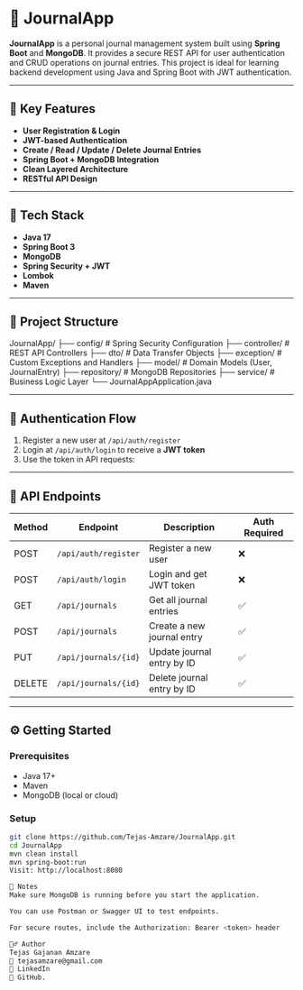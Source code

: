 # 📓 JournalApp

**JournalApp** is a personal journal management system built using **Spring Boot** and **MongoDB**. It provides a secure REST API for user authentication and CRUD operations on journal entries. This project is ideal for learning backend development using Java and Spring Boot with JWT authentication.

---

## 🚀 Key Features

- **User Registration & Login**
- **JWT-based Authentication**
- **Create / Read / Update / Delete Journal Entries**
- **Spring Boot + MongoDB Integration**
- **Clean Layered Architecture**
- **RESTful API Design**

---

## 🧰 Tech Stack

- **Java 17**
- **Spring Boot 3**
- **MongoDB**
- **Spring Security + JWT**
- **Lombok**
- **Maven**

---

## 📁 Project Structure

JournalApp/
├── config/ # Spring Security Configuration
├── controller/ # REST API Controllers
├── dto/ # Data Transfer Objects
├── exception/ # Custom Exceptions and Handlers
├── model/ # Domain Models (User, JournalEntry)
├── repository/ # MongoDB Repositories
├── service/ # Business Logic Layer
└── JournalAppApplication.java


---

## 🔐 Authentication Flow

1. Register a new user at `/api/auth/register`
2. Login at `/api/auth/login` to receive a **JWT token**
3. Use the token in API requests:


---

## 🔄 API Endpoints

| Method | Endpoint              | Description                    | Auth Required |
|--------|------------------------|--------------------------------|----------------|
| POST   | `/api/auth/register`   | Register a new user            | ❌             |
| POST   | `/api/auth/login`      | Login and get JWT token        | ❌             |
| GET    | `/api/journals`        | Get all journal entries        | ✅             |
| POST   | `/api/journals`        | Create a new journal entry     | ✅             |
| PUT    | `/api/journals/{id}`   | Update journal entry by ID     | ✅             |
| DELETE | `/api/journals/{id}`   | Delete journal entry by ID     | ✅             |

---

## ⚙️ Getting Started

### Prerequisites

- Java 17+
- Maven
- MongoDB (local or cloud)

### Setup

```bash
git clone https://github.com/Tejas-Amzare/JournalApp.git
cd JournalApp
mvn clean install
mvn spring-boot:run
Visit: http://localhost:8080

📌 Notes
Make sure MongoDB is running before you start the application.

You can use Postman or Swagger UI to test endpoints.

For secure routes, include the Authorization: Bearer <token> header

🙋‍♂️ Author
Tejas Gajanan Amzare
📧 tejasamzare@gmail.com
🔗 LinkedIn
🔗 GitHub.
